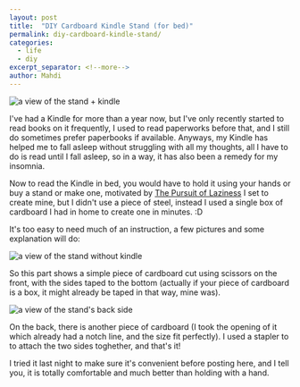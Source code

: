 ```yaml
---
layout: post
title:  "DIY Cardboard Kindle Stand (for bed)"
permalink: diy-cardboard-kindle-stand/
categories:
  - life
  - diy
excerpt_separator: <!--more-->
author: Mahdi
---
```


![a view of the stand + kindle](/img/kindle-stand/1.jpg)

I've had a Kindle for more than a year now, but I've only recently started to
read books on it frequently, I used to read paperworks before that, and I still
do sometimes prefer paperbooks if available. Anyways, my Kindle has helped me to
fall asleep without struggling with all my thoughts, all I have to do is read
until I fall asleep, so in a way, it has also been a remedy for my insomnia.

Now to read the Kindle in bed, you would have to hold it using your hands or buy
a stand or make one, motivated by [The Pursuit of
Laziness](https://blog.xkcd.com/2009/04/13/the-pursuit-of-laziness/) I set to
create mine, but I didn't use a piece of steel, instead I used a single box of
cardboard I had in home to create one in minutes. :D

<!--more-->

It's too easy to need much of an instruction, a few pictures and some
explanation will do:

![a view of the stand without kindle](/img/kindle-stand/0.jpg)

So this part shows a simple piece of cardboard cut using scissors on the front,
with the sides taped to the bottom (actually if your piece of cardboard is a
box, it might already be taped in that way, mine was).

![a view of the stand's back side](/img/kindle-stand/2.jpg)

On the back, there is another piece of cardboard (I took the opening of it which
already had a notch line, and the size fit perfectly). I used a stapler to to
attach the two sides toghether, and that's it!

I tried it last night to make sure it's convenient before posting here, and I
tell you, it is totally comfortable and much better than holding with a hand.
